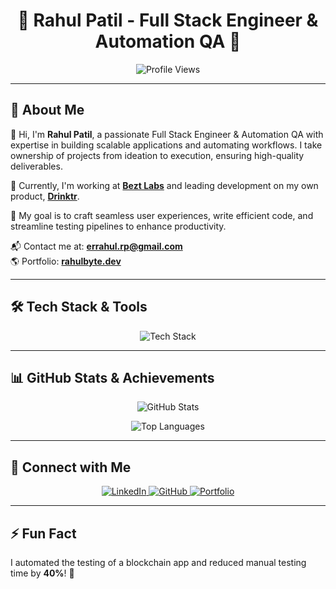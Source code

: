 <h1 align="center">🚀 Rahul Patil - Full Stack Engineer & Automation QA 🚀</h1>

<p align="center">
  <img src="https://komarev.com/ghpvc/?username=rahullbyte&label=Profile%20Views&color=0e75b6&style=flat" alt="Profile Views" />
</p>

---

## 🌟 About Me

👋 Hi, I'm **Rahul Patil**, a passionate Full Stack Engineer & Automation QA with expertise in building scalable applications and automating workflows. I take ownership of projects from ideation to execution, ensuring high-quality deliverables.

💼 Currently, I'm working at **[Bezt Labs](https://bezt.in)** and leading development on my own product, **[Drinktr](https://drinktr.com)**.

🎯 My goal is to craft seamless user experiences, write efficient code, and streamline testing pipelines to enhance productivity.

📬 Contact me at: **[errahul.rp@gmail.com](mailto:errahul.rp@gmail.com)**  
🌎 Portfolio: **[rahulbyte.dev](https://rahulbyte.dev)**

---

## 🛠️ Tech Stack & Tools

<p align="center">
  <img src="https://skillicons.dev/icons?i=js,ts,react,next,nodejs,express,mongodb,tailwind,postman,github,linux,git,docker,playwright,html,selenium,notion,discord" alt="Tech Stack" />
</p>

---

## 📊 GitHub Stats & Achievements

<p align="center">
  <img src="https://github-readme-stats.vercel.app/api?username=rahullbyte&show_icons=true&theme=radical" alt="GitHub Stats" />
</p>

<p align="center">
  <img src="https://github-readme-stats.vercel.app/api/top-langs/?username=rahullbyte&layout=compact&theme=radical" alt="Top Languages" />
</p>

---

## 🔗 Connect with Me

<p align="center">
  <a href="http://linkedin.com/in/rahul-patil-02b2a2273">
    <img src="https://img.shields.io/badge/-LinkedIn-blue?style=for-the-badge&logo=linkedin&logoColor=white" alt="LinkedIn" />
  </a>
  <a href="https://github.com/rahullbyte">
    <img src="https://img.shields.io/badge/-GitHub-181717?style=for-the-badge&logo=github&logoColor=white" alt="GitHub" />
  </a>
  <a href="https://rahulbyte.dev">
    <img src="https://img.shields.io/badge/-Portfolio-FF5722?style=for-the-badge&logo=google-chrome&logoColor=white" alt="Portfolio" />
  </a>
</p>

---

## ⚡ Fun Fact
I automated the testing of a blockchain app and reduced manual testing time by **40%**! 🚀
